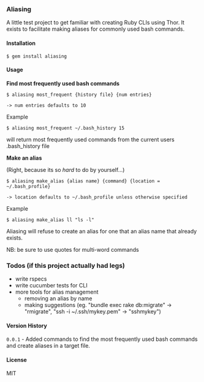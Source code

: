 ### Aliasing

A little test project to get familiar with creating Ruby CLIs using Thor. It exists to facilitate making aliases for commonly used bash commands.

#### Installation

    $ gem install aliasing

#### Usage

**Find most frequently used bash commands**

    $ aliasing most_frequent {history file} {num entries}

    -> num entries defaults to 10

Example

    $ aliasing most_frequent ~/.bash_history 15

will return most frequently used commands from the current users .bash_history file

**Make an alias**

(Right, because its so *hard* to do by yourself...)

    $ aliasing make_alias {alias name} {command} {location = ~/.bash_profile}

    -> location defaults to ~/.bash_profile unless otherwise specified

Example

    $ aliasing make_alias ll "ls -l"

Aliasing will refuse to create an alias for one that an alias name that already exists.

NB: be sure to use quotes for multi-word commands

### Todos (if this project actually had legs)

- write rspecs
- write cucumber tests for CLI
- more tools for alias management
  - removing an alias by name
  - making suggestions (eg. "bundle exec rake db:migrate" -> "rmigrate", "ssh -i ~/.ssh/mykey.pem" -> "sshmykey")

#### Version History

`0.0.1` - Added commands to find the most frequently used bash commands and create aliases in a target file.

#### License

MIT
